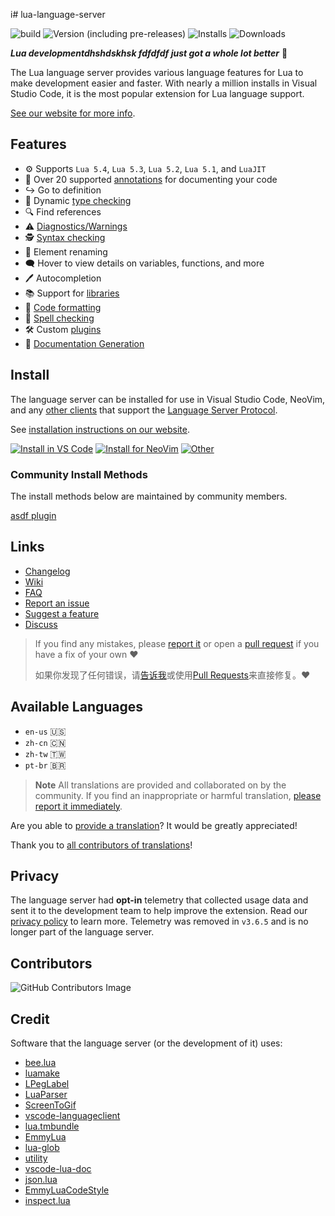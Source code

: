 i# lua-language-server

![build](https://img.shields.io/github/actions/workflow/status/LuaLS/lua-language-server/.github%2Fworkflows%2Fbuild.yml)
![Version (including pre-releases)](https://img.shields.io/visual-studio-marketplace/v/sumneko.lua)
![Installs](https://img.shields.io/visual-studio-marketplace/i/sumneko.lua)
![Downloads](https://img.shields.io/visual-studio-marketplace/d/sumneko.lua)


***Lua developmentdhshdskhsk fdfdfdf just got a whole lot better*** 🧠

The Lua language server provides various language features for Lua to make development easier and faster. With nearly a million installs in Visual Studio Code, it is the most popular extension for Lua language support.

[See our website for more info](https://luals.github.io).

## Features

- ⚙️ Supports `Lua 5.4`, `Lua 5.3`, `Lua 5.2`, `Lua 5.1`, and `LuaJIT`
- 📄 Over 20 supported [annotations](https://luals.github.io/wiki/annotations/) for documenting your code
- ↪ Go to definition
- 🦺 Dynamic [type checking](https://luals.github.io/wiki/type-checking/)
- 🔍 Find references
- ⚠️ [Diagnostics/Warnings](https://luals.github.io/wiki/diagnostics/)
- 🕵️ [Syntax checking](https://luals.github.io/wiki/syntax-errors/)
- 📝 Element renaming
- 🗨️ Hover to view details on variables, functions, and more
- 🖊️ Autocompletion
- 📚 Support for [libraries](https://luals.github.io/wiki/settings/#workspacelibrary)
- 💅 [Code formatting](https://luals.github.io/wiki/formatter/)
- 💬 [Spell checking](https://luals.github.io/wiki/diagnostics/#spell-check)
- 🛠️ Custom [plugins](https://luals.github.io/wiki/plugins/)
- 📖 [Documentation Generation](https://luals.github.io/wiki/export-docs/)

## Install
The language server can be installed for use in Visual Studio Code, NeoVim, and any [other clients](https://microsoft.github.io/language-server-protocol/implementors/tools/) that support the [Language Server Protocol](https://microsoft.github.io/language-server-protocol/).

See [installation instructions on our website](https://luals.github.io/#install).

[![Install in VS Code](https://img.shields.io/badge/VS%20Code-Install-blue?style=for-the-badge&logo=visualstudiocode "Install in VS Code")](https://luals.github.io/#vscode-install)
[![Install for NeoVim](https://img.shields.io/badge/NeoVim-Install-blue?style=for-the-badge&logo=neovim "Install for NeoVim")](https://luals.github.io/#neovim-install)
[![Other](https://img.shields.io/badge/Other-Install-blue?style=for-the-badge&logo=windowsterminal "Install for command line")](https://luals.github.io/#other-install)

### Community Install Methods
The install methods below are maintained by community members.

[asdf plugin](https://github.com/bellini666/asdf-lua-language-server)

## Links
- [Changelog](https://github.com/LuaLS/lua-language-server/blob/master/changelog.md)
- [Wiki](https://luals.github.io/wiki)
- [FAQ](https://luals.github.io/wiki/faq)
- [Report an issue][issues]
- [Suggest a feature][issues]
- [Discuss](https://github.com/LuaLS/lua-language-server/discussions)

> If you find any mistakes, please [report it][issues] or open a [pull request][pulls] if you have a fix of your own ❤️
>
> 如果你发现了任何错误，请[告诉我][issues]或使用[Pull Requests][pulls]来直接修复。❤️

[issues]: https://github.com/LuaLS/lua-language-server/issues
[pulls]: https://github.com/LuaLS/lua-language-server/pulls

## Available Languages

- `en-us` 🇺🇸
- `zh-cn` 🇨🇳
- `zh-tw` 🇹🇼
- `pt-br` 🇧🇷


> **Note**
> All translations are provided and collaborated on by the community. If you find an inappropriate or harmful translation, [please report it immediately](https://github.com/LuaLS/lua-language-server/issues).

Are you able to [provide a translation](https://luals.github.io/wiki/translations)? It would be greatly appreciated!

Thank you to [all contributors of translations](https://github.com/LuaLS/lua-language-server/commits/master/locale)!


## Privacy
The language server had **opt-in** telemetry that collected usage data and sent it to the development team to help improve the extension. Read our [privacy policy](https://luals.github.io/privacy#language-server) to learn more. Telemetry was removed in `v3.6.5` and is no longer part of the language server.


## Contributors
![GitHub Contributors Image](https://contrib.rocks/image?repo=sumneko/lua-language-server)

## Credit
Software that the language server (or the development of it) uses:

* [bee.lua](https://github.com/actboy168/bee.lua)
* [luamake](https://github.com/actboy168/luamake)
* [LPegLabel](https://github.com/sqmedeiros/lpeglabel)
* [LuaParser](https://github.com/LuaLS/LuaParser)
* [ScreenToGif](https://github.com/NickeManarin/ScreenToGif)
* [vscode-languageclient](https://github.com/microsoft/vscode-languageserver-node)
* [lua.tmbundle](https://github.com/textmate/lua.tmbundle)
* [EmmyLua](https://emmylua.github.io)
* [lua-glob](https://github.com/LuaLS/lua-glob)
* [utility](https://github.com/LuaLS/utility)
* [vscode-lua-doc](https://github.com/actboy168/vscode-lua-doc)
* [json.lua](https://github.com/actboy168/json.lua)
* [EmmyLuaCodeStyle](https://github.com/CppCXY/EmmyLuaCodeStyle)
* [inspect.lua](https://github.com/kikito/inspect.lua)
